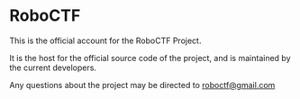 # RoboCTF
This is the official account for the RoboCTF Project.

It is the host for the official source code of the project, and is maintained by the current developers.

Any questions about the project may be directed to roboctf@gmail.com
